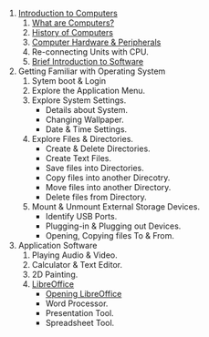 1. [Introduction to Computers](introduction_to_computers/intro_to_computers.md)
    1. [What are Computers?](introduction_to_computers/what_are_computers.md)
    2. [History of Computers](introduction_to_computers/history_of_computers.md)
    3. [Computer Hardware & Peripherals](introduction_to_computers/computer_hardware.md)
    4. Re-connecting Units with CPU.
    5. [Brief Introduction to Software](introduction_to_computers/brief_intro_to_software.md)
2. Getting Familiar with Operating System
    1. Sytem boot & Login
    2. Explore the Application Menu.
    3. Explore System Settings.
	    * Details about System.
	    * Changing Wallpaper.
	    * Date & Time Settings.
    4. Explore Files & Directories.
	    * Create & Delete Directories.
	    * Create Text Files.
	    * Save files into Directories.
	    * Copy files into another Direcotry.
	    * Move files into another Directory.
	    * Delete files from Directory.
    5. Mount & Unmount External Storage Devices.
	    * Identify USB Ports.
	    * Plugging-in & Plugging out Devices.
	    * Opening, Copying files To & From.
3. Application Software
    1. Playing Audio & Video.
    2. Calculator & Text Editor.
    3. 2D Painting.
    4. [LibreOffice](libre-office/what-is-libre-office.md)
        * [Opening LibreOffice](libre-office/opening-libreoffice.md)
        * Word Processor.
        * Presentation Tool.
        * Spreadsheet Tool.
